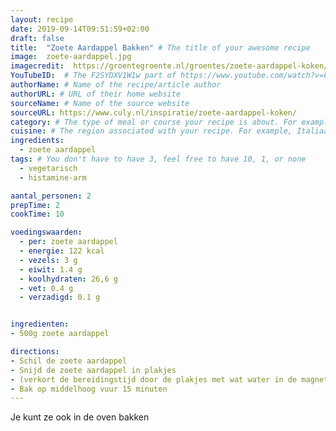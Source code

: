 ```yaml
---
layout: recipe
date: 2019-09-14T09:51:59+02:00
draft: false
title:  "Zoete Aardappel Bakken" # The title of your awesome recipe
image:  zoete-aardappel.jpg
imagecredit:  https://groentegroente.nl/groentes/zoete-aardappel-koken/
YouTubeID:  # The F2SYDXV1W1w part of https://www.youtube.com/watch?v=F2SYDXV1W1w
authorName: # Name of the recipe/article author
authorURL: # URL of their home website
sourceName: # Name of the source website
sourceURL: https://www.culy.nl/inspiratie/zoete-aardappel-koken/
category: # The type of meal or course your recipe is about. For example: "dinner", "entree", or "dessert".
cuisine: # The region associated with your recipe. For example, Italiaans, Mediterraans", or Eigen.
ingredients:
  - zoete aardappel
tags: # You don't have to have 3, feel free to have 10, 1, or none
  - vegetarisch
  - histamine-arm

aantal_personen: 2
prepTime: 2
cookTime: 10

voedingswaarden:
  - per: zoete aardappel
  - energie: 122 kcal
  - vezels: 3 g
  - eiwit: 1.4 g
  - koolhydraten: 26,6 g
  - vet: 0.4 g
  - verzadigd: 0.1 g


ingredienten:
- 500g zoete aardappel

directions:
- Schil de zoete aardappel
- Snijd de zoete aardappel in plakjes
- (verkort de bereidingstijd door de plakjes met wat water in de magnetron voor 3 tot 4 minuten)
- Bak op middelhoog vuur 15 minuten
---
```


Je kunt ze ook in de oven bakken
